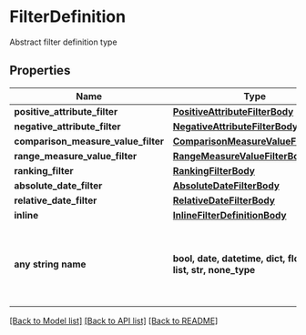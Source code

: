 # FilterDefinition

Abstract filter definition type

## Properties
Name | Type | Description | Notes
------------ | ------------- | ------------- | -------------
**positive_attribute_filter** | [**PositiveAttributeFilterBody**](PositiveAttributeFilterBody.md) |  | [optional] 
**negative_attribute_filter** | [**NegativeAttributeFilterBody**](NegativeAttributeFilterBody.md) |  | [optional] 
**comparison_measure_value_filter** | [**ComparisonMeasureValueFilterBody**](ComparisonMeasureValueFilterBody.md) |  | [optional] 
**range_measure_value_filter** | [**RangeMeasureValueFilterBody**](RangeMeasureValueFilterBody.md) |  | [optional] 
**ranking_filter** | [**RankingFilterBody**](RankingFilterBody.md) |  | [optional] 
**absolute_date_filter** | [**AbsoluteDateFilterBody**](AbsoluteDateFilterBody.md) |  | [optional] 
**relative_date_filter** | [**RelativeDateFilterBody**](RelativeDateFilterBody.md) |  | [optional] 
**inline** | [**InlineFilterDefinitionBody**](InlineFilterDefinitionBody.md) |  | [optional] 
**any string name** | **bool, date, datetime, dict, float, int, list, str, none_type** | any string name can be used but the value must be the correct type | [optional]

[[Back to Model list]](../README.md#documentation-for-models) [[Back to API list]](../README.md#documentation-for-api-endpoints) [[Back to README]](../README.md)


